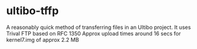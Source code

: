 # ultibo-tffp
A reasonably quick method of transferring files in an Ultibo project.
It uses Trival FTP based on RFC 1350
Approx upload times around 16 secs for kernel7.img of approx 2.2 MB

